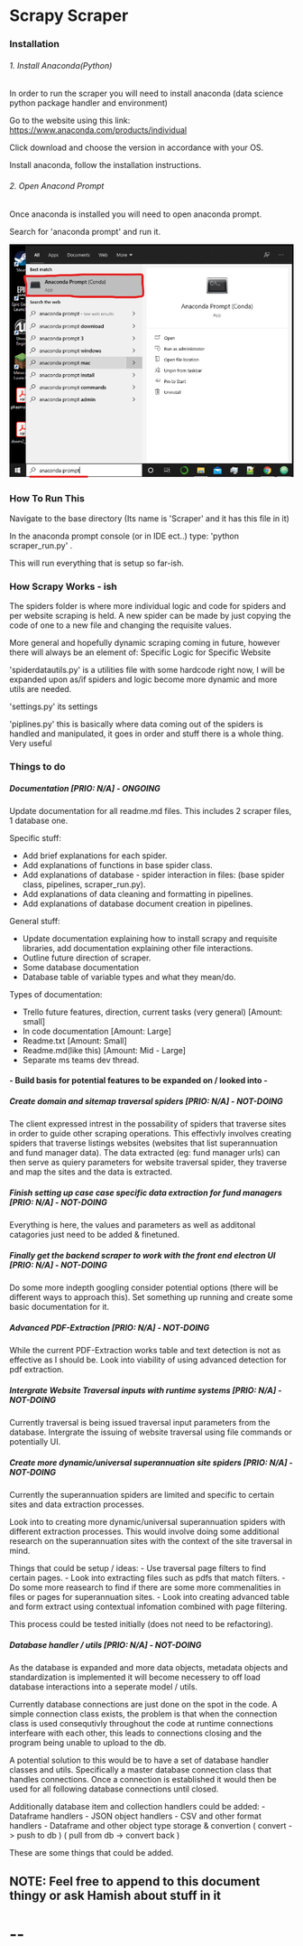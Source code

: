 # Scrapy Scraper



### Installation

###### 1. Install Anaconda(Python)

In order to run the scraper you will need to install anaconda (data science python package handler and environment)

Go to the website using this link:
https://www.anaconda.com/products/individual

Click download and choose the version in accordance with your OS.

Install anaconda, follow the installation instructions.

###### 2. Open Anacond Prompt

Once anaconda is installed you will need to open anaconda prompt.

Search for 'anaconda prompt' and run it.

![Example on windows](/../repo_images/anaconda_prompt.png)


### How To Run This

Navigate to the base directory (Its name is 'Scraper' and it has this file in it)

In the anaconda prompt console (or in IDE ect..) type: 'python scraper_run.py' .

This will run everything that is setup so far-ish.


### How Scrapy Works - ish
The spiders folder is where more individual logic and code for spiders and per website scraping is held.
A new spider can be made by just copying the code of one to a new file and changing the requisite values.

More general and hopefully dynamic scraping coming in future, however there will always be an element of: Specific Logic for Specific Website

'spiderdatautils.py' is a utilities file with some hardcode right now, I will be expanded upon as/if spiders and logic become more dynamic and more utils are needed.

'settings.py' its settings

'piplines.py' this is basically where data coming out of the spiders is handled and manipulated, it goes in order and stuff there is a whole thing. Very useful


### Things to do

##### Documentation [PRIO: N/A] - ONGOING

Update documentation for all readme.md files. This includes 2 scraper files, 1 database one.

Specific stuff:
 - Add brief explanations for each spider.
 - Add explanations of functions in base spider class.
 - Add explanations of database - spider interaction in files: (base spider class, pipelines, scraper_run.py).
 - Add explanations of data cleaning and formatting in pipelines.
 - Add explanations of database document creation in pipelines.

General stuff:
 - Update documentation explaining how to install scrapy and requisite libraries, add documentation explaining other file interactions.
 - Outline future direction of scraper.
 - Some database documentation
 - Database table of variable types and what they mean/do.

Types of documentation:
 - Trello future features, direction, current tasks (very general) [Amount: small]
 - In code documentation [Amount: Large]
 - Readme.txt [Amount: Small]
 - Readme.md(like this) [Amount: Mid - Large]
 - Separate ms teams dev thread.

#### - Build basis for potential features to be expanded on / looked into -


##### Create domain and sitemap traversal spiders [PRIO: N/A] - NOT-DOING

The client expressed intrest in the possability of spiders that traverse sites in order to guide other scraping operations.
This effectivly involves creating spiders that traverse listings websites (websites that list superannuation and fund manager data).
The data extracted (eg: fund manager urls) can then serve as quiery parameters for website traversal spider,
they traverse and map the sites and the data is extracted.


##### Finish setting up case case specific data extraction for fund managers [PRIO: N/A] - NOT-DOING

Everything is here, the values and parameters as well as additonal catagories just need to be added & finetuned.

##### Finally get the backend scraper to work with the front end electron UI [PRIO: N/A] - NOT-DOING

Do some more indepth googling consider potential options (there will be different ways to approach this).
Set something up running and create some basic documentation for it.

##### Advanced PDF-Extraction [PRIO: N/A] - NOT-DOING

While the current PDF-Extraction works table and text detection is not as effective as I should be.
Look into viability of using advanced detection for pdf extraction.

#####  Intergrate Website Traversal inputs with runtime systems [PRIO: N/A] - NOT-DOING

Currently traversal is being issued traversal input parameters from the database.
Intergrate the issuing of website traversal using file commands or potentially UI.

##### Create more dynamic/universal superannuation site spiders [PRIO: N/A] - NOT-DOING

Currently the superannuation spiders are limited and specific to certain sites and data extraction processes.

Look into to creating more dynamic/universal superannuation spiders with different extraction processes.
This would involve doing some additional research on the superannuation sites with the context of the site traversal in mind.

Things that could be setup / ideas:
	- Use traversal page filters to find certain pages.
    - Look into extracting files such as pdfs that match filters.
    - Do some more reasearch to find if there are some more commenalities in files or pages for superannuation sites.
    - Look into creating advanced table and form extract using contextual infomation combined with page filtering.

This process could be tested initially (does not need to be refactoring).

##### Database handler / utils [PRIO: N/A] - NOT-DOING

As the database is expanded and more data objects, metadata objects and standardization is implemented it will become necessery to off load database interactions into a seperate model / utils.

Currently database connections are just done on the spot in the code.
A simple connection class exists, the problem is that when the connection class is used consequtivly throughout the code at runtime connections interfeare with each other,
this leads to connections closing and the program being unable to upload to the db.

A potential solution to this would be to have a set of database handler classes and utils. Specifically a master database connection class that handles connections.
Once a connection is established it would then be used for all following database connections until closed.

Additionally database item and collection handlers could be added:
	- Dataframe handlers
    - JSON object handlers
    - CSV and other format handlers
    - Dataframe and other object type storage & convertion ( convert -> push to db ) ( pull from db -> convert back )

These are some things that could be added.



## NOTE: Feel free to append to this document thingy or ask Hamish about stuff in it


# --
